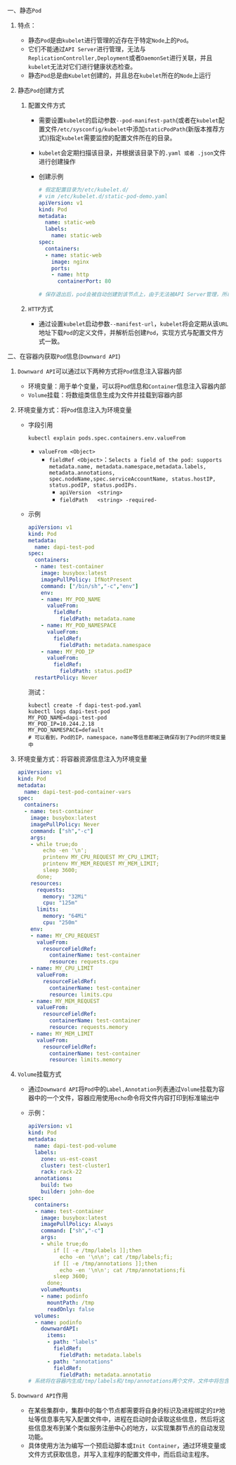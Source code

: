 一、静态`Pod`

1. 特点：

   - 静态`Pod`是由`kubelet`进行管理的近存在于特定`Node`上的`Pod`。
   - 它们不能通过`API Server`进行管理，无法与`ReplicationController,Deployment`或者`DaemonSet`进行关联，并且`kubelet`无法对它们进行健康状态检查。
   - 静态`Pod`总是由`Kubelet`创建的，并且总在`kubelet`所在的`Node`上运行

2. 静态`Pod`创建方式

   1. 配置文件方式

      - 需要设置`kubelet`的启动参数`--pod-manifest-path`(或者在`kubelet`配置文件`/etc/sysconfig/kubelet`中添加`staticPodPath`(新版本推荐方式))指定`kubelet`需要监控的配置文件所在的目录。

      - `kubelet`会定期扫描该目录，并根据该目录下的`.yaml 或者 .json`文件进行创建操作

      - 创建示例

        ```yaml
        # 假定配置目录为/etc/kubelet.d/
        # vim /etc/kubelet.d/static-pod-demo.yaml
        apiVersion: v1
        kind: Pod
        metadata:
          name: static-web
          labels:
            name: static-web
        spec:
          containers:
          - name: static-web
            image: nginx
            ports:
            - name: http
              containerPort: 80
              
        # 保存退出后，pod会被自动创建到该节点上，由于无法被API Server管理，所以无法进行删除操作，只能将 /etc/kubelet.d/下的定义文件删除     
        ```

   2. `HTTP`方式

      - 通过设置`kubelet`启动参数`--manifest-url`，`kubelet`将会定期从该`URL`地址下载`Pod`的定义文件，并解析后创建`Pod`，实现方式与配置文件方式一致。

二、在容器内获取`Pod`信息(`Downward API`)

1. `Downward API`可以通过以下两种方式将`Pod`信息注入容器内部

   - 环境变量：用于单个变量，可以将`Pod`信息和`Container`信息注入容器内部
   - `Volume`挂载：将数组类信息生成为文件并挂载到容器内部

2. 环境变量方式：将`Pod`信息注入为环境变量

   - 字段引用

     `kubectl explain pods.spec.containers.env.valueFrom`

     - `valueFrom <Object>`
       - `fieldRef <Object>`：`Selects a field of the pod: supports metadata.name, metadata.namespace,metadata.labels, metadata.annotations, spec.nodeName,spec.serviceAccountName, status.hostIP, status.podIP, status.podIPs.`
         - `apiVersion	<string>`
         - `fieldPath	<string> -required-`

   - 示例

     ```yaml
     apiVersion: v1
     kind: Pod
     metadata:
       name: dapi-test-pod
     spec:
       containers:
       - name: test-container
         image: busybox:latest
         imagePullPolicy: IfNotPresent
         command: ["/bin/sh","-c","env"]
         env:
         - name: MY_POD_NAME
           valueFrom:
             fieldRef:
               fieldPath: metadata.name
         - name: MY_POD_NAMESPACE
           valueFrom:
             fieldRef:
               fieldPath: metadata.namespace
         - name: MY_POD_IP
           valueFrom:
             fieldRef:
               fieldPath: status.podIP
       restartPolicy: Never
     ```

     测试：

     ```shell
     kubectl create -f dapi-test-pod.yaml
     kubectl logs dapi-test-pod
     MY_POD_NAME=dapi-test-pod
     MY_POD_IP=10.244.2.18
     MY_POD_NAMESPACE=default
     # 可以看到，Pod的IP，namespace，name等信息都被正确保存到了Pod的环境变量中
     ```

3. 环境变量方式：将容器资源信息注入为环境变量

   ```yaml
   apiVersion: v1
   kind: Pod
   metadata:
     name: dapi-test-pod-container-vars
   spec:
     containers:
     - name: test-container
       image: busybox:latest
       imagePullPolicy: Never
       command: ["sh","-c"]
       args:
       - while true;do
           echo -en '\n';
           printenv MY_CPU_REQUEST MY_CPU_LIMIT;
           printenv MY_MEM_REQUEST MY_MEM_LIMIT;
           sleep 3600;
         done;
       resources:
         requests:
           memory: "32Mi"
           cpu: "125m"
         limits:
           memory: "64Mi"
           cpu: "250m"
       env:
       - name: MY_CPU_REQUEST
         valueFrom:
           resourceFieldRef:
             containerName: test-container
             resource: requests.cpu
       - name: MY_CPU_LIMIT
         valueFrom:
           resourceFieldRef:
             containerName: test-container
             resource: limits.cpu
       - name: MY_MEM_REQUEST
         valueFrom:
           resourceFieldRef:
             containerName: test-container
             resource: requests.memory
       - name: MY_MEM_LIMIT
         valueFrom:
           resourceFieldRef:
             containerName: test-container
             resource: limits.memory
   ```

4. `Volume`挂载方式

   - 通过`Downward API`将`Pod`中的`Label,Annotation`列表通过`Volume`挂载为容器中的一个文件，容器应用使用`echo`命令将文件内容打印到标准输出中

   - 示例：

     ```yaml
     apiVersion: v1
     kind: Pod
     metadata:
       name: dapi-test-pod-volume
       labels:
         zone: us-est-coast
         cluster: test-cluster1
         rack: rack-22
       annotations:
         build: two
         builder: john-doe
     spec:
       containers:
       - name: test-container
         image: busybox:latest
         imagePullPolicy: Always
         command: ["sh","-c"]
         args:
         - while true;do
             if [[ -e /tmp/labels ]];then
               echo -en '\n\n'; cat /tmp/labels;fi;
             if [[ -e /tmp/annotations ]];then
               echo -en '\n\n'; cat /tmp/annotations;fi
             sleep 3600;
           done;
         volumeMounts:
         - name: podinfo
           mountPath: /tmp
           readOnly: false
       volumes:
       - name: podinfo
         downwardAPI:
           items:
           - path: "labels"
             fieldRef:
               fieldPath: metadata.labels
           - path: "annotations"
             fieldRef:
               fieldPath: metadata.annotatio
     # 系统将在容器内生成/tmp/labels和/tmp/annotations两个文件，文件中将包含labels和annotations中的内容          
     ```

5. `Downward API`作用

   - 在某些集群中，集群中的每个节点都需要将自身的标识及进程绑定的`IP`地址等信息事先写入配置文件中，进程在启动时会读取这些信息，然后将这些信息发布到某个类似服务注册中心的地方，以实现集群节点的自动发现功能。
   - 具体使用方法为编写一个预启动脚本或`Init Container`，通过环境变量或文件方式获取信息，并写入主程序的配置文件中，而后启动主程序。



